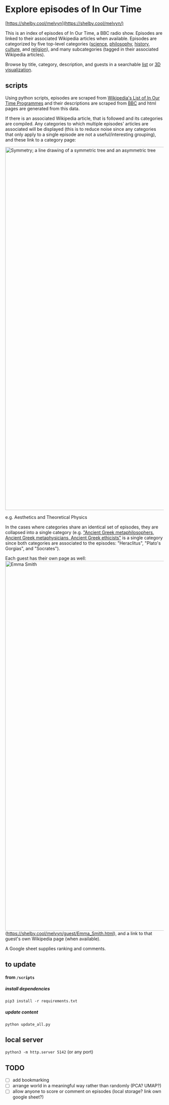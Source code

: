 # Explore episodes of In Our Time

[https://shelby.cool/melvyn](https://shelby.cool/melvyn/)

This is an index of episodes of In Our Time, a BBC radio show. Episodes are linked to their associated Wikipedia articles when available. Episodes are categorized by five top-level categories ([science](https://shelby.cool/melvyn/category/Science.html), [philosophy](https://shelby.cool/melvyn/category/Philosophy.html), [history](https://shelby.cool/melvyn/category/History.html), [culture](https://shelby.cool/melvyn/category/Culture.html), and [religion](https://shelby.cool/melvyn/category/Religion.html)), and many subcategories (tagged in their associated Wikipedia articles). 

Browse by title, category, description, and guests in a searchable [list](https://shelby.cool/melvyn/index.html) or [3D visualization](https://shelby.cool/melvyn/world.html). 

## scripts
Using python scripts, episodes are scraped from [Wikipedia's List of In Our Time Programmes](https://en.wikipedia.org/wiki/List_of_In_Our_Time_programmes) and their descriptions are scraped from [BBC](https://www.bbc.co.uk/sounds/brand/b006qykl) and html pages are generated from this data. 

If there is an associated Wikipedia article, that is followed and its categories are compiled. Any categories to which multiple episodes' articles are associated will be displayed (this is to reduce noise since any categories that only apply to a single episode are not a useful/interesting grouping), and these link to a category page:

<img width="1150" alt="Symmetry; a line drawing of a symmetric tree and an asymmetric tree" src="https://user-images.githubusercontent.com/5523024/193950974-8e85a23f-29f9-4a00-8488-409022d50b38.png">

e.g. Aesthetics and Theoretical Physics

In the cases where categories share an identical set of episodes, they are collapsed into a single category (e.g. ["Ancient Greek metaphilosophers, Ancient Greek metaphysicians, Ancient Greek ethicists"](https://shelby.cool/melvyn/category/Ancient_Greek_ethicists,_Ancient_Greek_epistemologists.html) is a single category since both categories are associated to the episodes: "Heraclitus", "Plato's Gorgias", and "Socrates").

Each guest has their own page as well:
<img width="1171" alt="Emma Smith" src="https://user-images.githubusercontent.com/5523024/193951523-740f7194-ea5c-46b1-acfe-cf19cf39b110.png">(https://shelby.cool/melvyn/guest/Emma_Smith.html), and a link to that guest's own Wikipedia page (when available).

A Google sheet supplies ranking and comments.

## to update
#### from `/scripts`
##### install dependencies
`pip3 install -r requirements.txt`
##### update content
`python update_all.py`

## local server
`python3 -m http.server 5142` (or any port)

## TODO 
- [ ] add bookmarking
- [ ] arrange world in a meaningful way rather than randomly (PCA? UMAP?)
- [ ] allow anyone to score or comment on episodes (local storage? link own google sheet?)